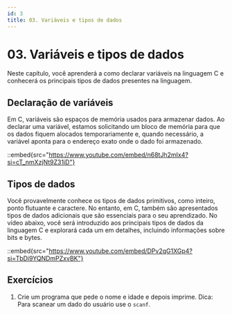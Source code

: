 ```yaml
---
id: 3
title: 03. Variáveis e tipos de dados
---
```


# 03. Variáveis e tipos de dados

Neste capítulo, você aprenderá a como declarar variáveis na linguagem C e conhecerá os principais tipos de dados presentes na linguagem.

## Declaração de variáveis

Em C, variáveis são espaços de memória usados para armazenar dados. Ao declarar uma variável, estamos solicitando um bloco de memória para que os dados fiquem alocados temporariamente e, quando necessário, a variável aponta para o endereço exato onde o dado foi armazenado.

::embed{src="https://www.youtube.com/embed/n68tJh2mIx4?si=cT_nmXzjNt9Z31iD"}

## Tipos de dados

Você provavelmente conhece os tipos de dados primitivos, como inteiro, ponto flutuante e caractere. No entanto, em C, também são apresentados tipos de dados adicionais que são essenciais para o seu aprendizado. No vídeo abaixo, você será introduzido aos principais tipos de dados da linguagem C e explorará cada um em detalhes, incluindo informações sobre bits e bytes.

::embed{src="https://www.youtube.com/embed/DPv2qG1XGp4?si=TbDi9YQNDmPZxvBK"}

## Exercícios

1. Crie um programa que pede o nome e idade e depois imprime. Dica: Para scanear um dado do usuário use o `scanf`.
